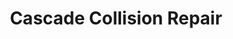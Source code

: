 ---
title: "Cascade Collision Repair"
url: /spanish-fork/cascade-collision-repair/
shop: car repair
---